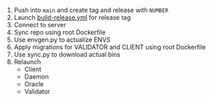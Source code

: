 1. Push into `main` and create tag and release with `NUMBER`
2. Launch [build-release.yml](../../.github/workflows/build-release.yml) for release tag
3. Connect to server
4. Sync repo using root Dockerfile
5. Use envgen.py to actualize ENVS
6. Apply migrations for VALIDATOR and CLIENT using root Dockerfile
7. Use sync.py to download actual bins
8. Relaunch 
   - Client
   - Daemon
   - Oracle
   - Validator
